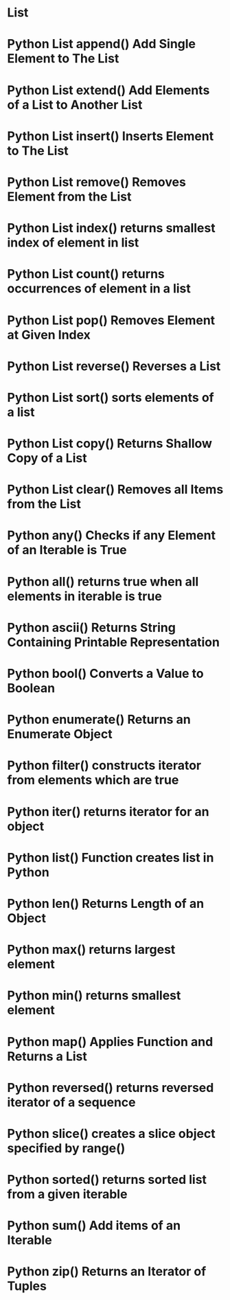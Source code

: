 #                           List
# Python List append()	Add Single Element to The List
# Python List extend()	Add Elements of a List to Another List
# Python List insert()	Inserts Element to The List
# Python List remove()	Removes Element from the List
# Python List index()	returns smallest index of element in list
# Python List count()	returns occurrences of element in a list
# Python List pop()	Removes Element at Given Index
# Python List reverse()	Reverses a List
# Python List sort()	sorts elements of a list
# Python List copy()	Returns Shallow Copy of a List
# Python List clear()	Removes all Items from the List
# Python any()	Checks if any Element of an Iterable is True
# Python all()	returns true when all elements in iterable is true
# Python ascii()	Returns String Containing Printable Representation
# Python bool()	Converts a Value to Boolean
# Python enumerate()	Returns an Enumerate Object
# Python filter()	constructs iterator from elements which are true
# Python iter()	returns iterator for an object
# Python list() Function	creates list in Python
# Python len()	Returns Length of an Object
# Python max()	returns largest element
# Python min()	returns smallest element
# Python map()	Applies Function and Returns a List
# Python reversed()	returns reversed iterator of a sequence
# Python slice()	creates a slice object specified by range()
# Python sorted()	returns sorted list from a given iterable
# Python sum()	Add items of an Iterable
# Python zip()	Returns an Iterator of Tuples
